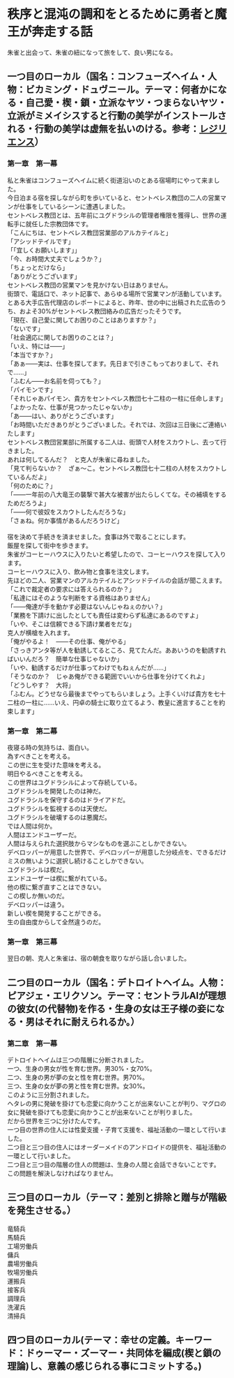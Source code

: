 # 秩序と混沌の調和をとるために勇者と魔王が奔走する話
朱雀と出会って、朱雀の紐になって旅をして、良い男になる。

## 一つ目のローカル（国名：コンフューズヘイム・人物：ビカミング・ドュヴニール。テーマ：何者かになる・自己愛・楔・鎖・立派なヤツ・つまらないヤツ・立派がミメイシスすると行動の美学がインストールされる・行動の美学は虚無を払いのける。参考：[レジリエンス](https://gigazine.net/news/20201028-john-gray-cats-philosopher/)）

### 第一章　第一幕
私と朱雀はコンフューズヘイムに続く街道沿いのとある宿場町にやって来ました。<br>
今日泊まる宿を探しながら町を歩いていると、セントベレス教団の二人の営業マンが仕事をしているシーンに遭遇しました。<br>
セントベレス教団とは、五年前にユグドラシルの管理者権限を獲得し、世界の運転手に就任した宗教団体です。<br>
「こんにちは、セントベレス教団営業部のアルカテイルと」<br>
「アシッドテイルです」<br>
「「宜しくお願いします」」<br>
「今、お時間大丈夫でしょうか？」<br>
「ちょっとだけなら」<br>
「ありがとうございます」<br>
セントベレス教団の営業マンを見かけない日はありません。<br>
街頭で、電話口で、ネット記事で、あらゆる場所で営業マンが活動しています。<br>
とある大手広告代理店のレポートによると、昨年、世の中に出稿された広告のうち、およそ30%がセントベレス教団絡みの広告だったそうです。<br>
「現在、自己愛に関してお困りのことはありますか？」<br>
「ないです」<br>
「社会適応に関してお困りのことは？」<br>
「いえ、特には――」<br>
「本当ですか？」<br>
「あぁ――実は、仕事を探してます。先日まで引きこもっておりまして、それで……」<br>
「ふむん――お名前を伺っても？」<br>
「パイモンです」<br>
「それじゃあパイモン、貴方をセントベレス教団七十二柱の一柱に任命します」<br>
「よかったな、仕事が見つかったじゃないか」<br>
「あ――はい、ありがとうございます」<br>
「お時間いただきありがとうございました。それでは、次回は三日後にご連絡いたします」<br>
セントベレス教団営業部に所属する二人は、街頭で人材をスカウトし、去って行きました。<br>
あれは何してるんだ？　と克人が朱雀に尋ねました。<br>
「見て判らないか？　ざぁ～こ。セントベレス教団七十二柱の人材をスカウトしているんだよ」<br>
「何のために？」<br>
「――一年前の八大竜王の襲撃で甚大な被害が出たらしくてな。その補填をするためだろうよ」<br>
「――何で彼奴をスカウトしたんだろうな」<br>
「さぁね。何か事情があるんだろうけど」<br>
<br>
宿を決めて手続きを済ませました。食事は外で取ることにします。<br>
飯屋を探して街中を歩きます。<br>
朱雀がコーヒーハウスに入りたいと希望したので、コーヒーハウスを探して入ります。<br>
コーヒーハウスに入り、飲み物と食事を注文します。<br>
先ほどの二人、営業マンのアルカテイルとアシッドテイルの会話が聞こえます。<br>
「これで裁定者の要求には答えられるのか？」<br>
「私達にはそのような判断をする資格はありません」<br>
「――俺達が手を動かす必要はないんじゃねぇのかい？」<br>
「業務を下請けに出したとしても責任は変わらず私達にあるのですよ」<br>
「いや、そこは信頼できる下請け業者をだな」<br>
克人が横槍を入れます。<br>
「俺がやるよ！　――その仕事、俺がやる」<br>
「さっきアンタ等が人を勧誘してるところ、見てたんだ。ああいうのを勧誘すればいいんだろ？　簡単な仕事じゃないか」<br>
「いや、勧誘するだけが仕事ってわけでもねぇんだが……」<br>
「そうなのか？　じゃあ俺ができる範囲でいいから仕事を分けてくれよ」<br>
「どうしやす？　大将」<br>
「ふむん。どうせなら最後までやってもらいましょう。上手くいけば貴方を七十二柱の一柱に……いえ、円卓の騎士に取り立てるよう、教皇に進言することを約束します」<br>

### 第一章　第二幕
夜寝る時の気持ちは、面白い。<br>
為すべきことを考える。<br>
この世に生を受けた意味を考える。<br>
明日やるべきことを考える。<br>
この世界はユグドラシルによって存続している。<br>
ユグドラシルを開発したのは神だ。<br>
ユグドラシルを保守するのはドライアドだ。<br>
ユグドラシルを監視するのは天使だ。<br>
ユグドラシルを破壊するのは悪魔だ。<br>
では人間は何か。<br>
人間はエンドユーザーだ。<br>
人間は与えられた選択肢からマシなものを選ぶことしかできない。<br>
デベロッパーが用意した世界で、デベロッパーが用意した分岐点を、できるだけミスの無いように選択し続けることしかできない。<br>
ユグドラシルは楔だ。<br>
エンドユーザーは楔に繋がれている。<br>
他の楔に繋ぎ直すことはできない。<br>
この楔しか無いのだ。<br>
デベロッパーは違う。<br>
新しい楔を開発することができる。<br>
生の自由度からして全然違うのだ。<br>

### 第一章　第三幕
翌日の朝、克人と朱雀は、宿の朝食を取りながら話し合いました。<br>

## 二つ目のローカル（国名：デトロイトヘイム。人物：ピアジェ・エリクソン。テーマ：セントラルAIが理想の彼女(の代替物)を作る・生身の女は王子様の妾になる・男はそれに耐えられるか。）

### 第二章　第一幕
デトロイトヘイムは三つの階層に分断されました。<br>
一つ、生身の男女が性を育む世界。男30%・女70%。<br>
二つ、生身の男が夢の女と性を育む世界。男70%。<br>
三つ、生身の女が夢の男と性を育む世界。女30%。<br>
このように三分割されました。<br>
ヘタレの男に発破を掛けても恋愛に向かうことが出来ないことが判り、マグロの女に発破を掛けても恋愛に向かうことが出来ないことが判りました。<br>
だから世界を三つに分けたんです。<br>
一つ目の世界の住人には性愛支援・子育て支援を、福祉活動の一環として行いました。<br>
二つ目と三つ目の住人にはオーダーメイドのアンドロイドの提供を、福祉活動の一環として行いました。<br>
二つ目と三つ目の階層の住人の問題は、生身の人間と会話できないことです。<br>
この問題を解決しなければなりません。<br>

## 三つ目のローカル（テーマ：差別と排除と贈与が階級を発生させる。）
竜騎兵<br>
馬騎兵<br>
工場労働兵<br>
傭兵<br>
農場労働兵<br>
牧場労働兵<br>
運搬兵<br>
接客兵<br>
調理兵<br>
洗濯兵<br>
清掃兵<br>

## 四つ目のローカル(テーマ：幸せの定義。キーワード：ドゥーマー・ズーマー・共同体を編成(楔と鎖の理論)し、意義の感じられる事にコミットする。)
